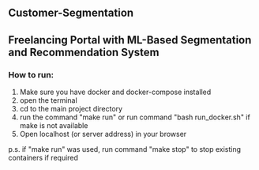 ## Customer-Segmentation
## Freelancing Portal with ML-Based Segmentation and Recommendation System
### How to run:

1. Make sure you have docker and docker-compose installed
2. open the terminal
3. cd to the main project directory
4. run the command "make run"
   or  run command "bash run_docker.sh" if make is not available
5. Open localhost (or server address) in your browser

p.s.    if "make run" was used, run command "make stop" to stop 
        existing containers if required
